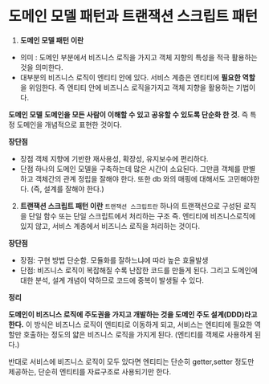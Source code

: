 # 도메인 모델 패턴과 트랜잭션 스크립트 패턴


1. **도메인 모델 패턴 이란**
- 의미 : 도메인 부분에서 비즈니스 로직을 가지고 객체 지향의 특성을 적극 활용하는 것을 의미한다. 
- 대부분의 비즈니스 로직이 엔티티 안에 있다. 서비스 계층은 엔티티에 **필요한 역할**을 위임한다. 즉 엔티티 안에 비즈니스 로직을가지고 객체 지향을 활용하는 기법이다.

**도메인 모델**
**도메인을 모든 사람이 이해할 수 있고 공유할 수 있도록 단순화 한 것.**
즉 특정 도메인을 개념적으로 표현한 것이다.

**장단점**
- 장점
  객체 지향에 기반한 재사용성, 확장성, 유지보수에 편리하다.
- 단점
  하나의 도메인 모델을 구축하는데 많은 시간이 소요된다. 그만큼 객체를 판별하고 객체간의 관계 정립을 잘해야 한다. 또한 db 와의 매핑에 대해서도 고민해야한다.
  (즉, 설계를 잘해야 한다.)

2. **트랜잭션 스크립트 패턴 이란**
`트랜잭션 스크립트란`  하나의 트랜잭션으로 구성된 로직을 단일 함수 또는 단일 스크립트에서 처리하는 구조 즉. 엔티티에 비즈니스로직에 있지 않고, 서비스 계층에서 비즈니스 로직을 처리하는 것이다.

**장단점**
- 장점: 구현 방법 단순함. 모듈화를 잘하느냐에 따라 높은 효율발생
- 단점: 비즈니스 로직이 복잡해질 수록 난잡한 코드를 만들게 된다. 그리고 도메인에 대한 분석, 설계 개념이 약하므로 코드에 중복이 발생될 수 있다.

**정리**

**도메인이 비즈니스 로직에 주도권을 가지고 개발하는 것을 도메인 주도 설계(DDD)라고 한다.**
이 방식은 비즈니스 로직이 엔티티로 이동하게 되고, 서비스는 엔티티에 필요한 역할만 호출하는 정도의 얇은 비즈니스 로직을 가지게 된다.
(엔티티를 객체로 사용하게 된다.)

반대로 서비스에 비즈니스 로직이 모두 있다면 엔티티는 단순히 getter,setter 정도만 제공하는, 단순히 엔티티를 자료구조로 사용되기만 한다.
